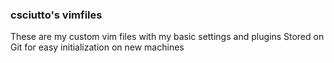 ### csciutto's vimfiles
These are my custom vim files with my basic settings and plugins
Stored on Git for easy initialization on new machines
